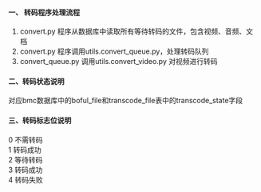 #### 一、 转码程序处理流程
1. convert.py 程序从数据库中读取所有等待转码的文件，包含视频、音频、文档
2. convert.py 程序调用utils.convert_queue.py，处理转码队列
3. convert_queue.py 调用utils.convert_video.py 对视频进行转码

#### 二、转码状态说明
对应bmc数据库中的boful_file和transcode_file表中的transcode_state字段

#### 三、转码标志位说明
0 不需转码  
1 转码成功  
2 等待转码  
3 转码成功  
4 转码失败  